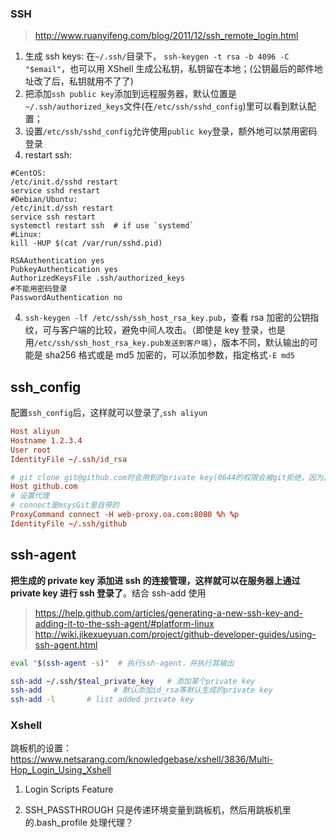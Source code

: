 ### SSH

> http://www.ruanyifeng.com/blog/2011/12/ssh_remote_login.html

1.  生成 ssh keys: 在`~/.ssh/`目录下，
    `ssh-keygen -t rsa -b 4096 -C "$email"`，也可以用 XShell 生成公私钥，私钥留在本地；(公钥最后的邮件地址改了后，私钥就用不了了)
2.  把添加`ssh public key`添加到远程服务器，默认位置是`~/.ssh/authorized_keys`文件(在`/etc/ssh/sshd_config`)里可以看到默认配置；
3.  设置`/etc/ssh/sshd_config`允许使用`public key`登录，额外地可以禁用密码登录
4.  restart ssh:

```
#CentOS:
/etc/init.d/sshd restart
service sshd restart
#Debian/Ubuntu:
/etc/init.d/ssh restart
service ssh restart
systemctl restart ssh  # if use `systemd`
#Linux:
kill -HUP $(cat /var/run/sshd.pid)
```

```
RSAAuthentication yes
PubkeyAuthentication yes
AuthorizedKeysFile .ssh/authorized_keys
#不能用密码登录
PasswordAuthentication no
```

4.  `ssh-keygen -lf /etc/ssh/ssh_host_rsa_key.pub`，查看 rsa 加密的公钥指纹，可与客户端的比较，避免中间人攻击。（即使是 key 登录，也是用`/etc/ssh/ssh_host_rsa_key.pub发送到客户端`），版本不同，默认输出的可能是 sha256 格式或是 md5 加密的，可以添加参数，指定格式`-E md5`

## ssh_config

配置`ssh_config`后，这样就可以登录了,`ssh aliyun`

```conf
Host aliyun
Hostname 1.2.3.4
User root
IdentityFile ~/.ssh/id_rsa

# git clone git@github.com时会用到的private key(0644的权限会被git拒绝，因为其它人有读取权限)
Host github.com
# 设置代理
# connect是msysGit里自带的
ProxyCommand connect -H web-proxy.oa.com:8080 %h %p
IdentityFile ~/.ssh/github
```

## ssh-agent

**把生成的 private key 添加进 ssh 的连接管理，这样就可以在服务器上通过 private key 进行 ssh 登录了**。结合 ssh-add 使用

> https://help.github.com/articles/generating-a-new-ssh-key-and-adding-it-to-the-ssh-agent/#platform-linux
 > http://wiki.jikexueyuan.com/project/github-developer-guides/using-ssh-agent.html

```bash
eval "$(ssh-agent -s)"  # 执行ssh-agent，并执行其输出

ssh-add ~/.ssh/$teal_private_key   # 添加某个private key
ssh-add                # 默认添加id_rsa等默认生成的private key
ssh-add -l       # list added private key
```

### Xshell

跳板机的设置：
https://www.netsarang.com/knowledgebase/xshell/3836/Multi-Hop_Login_Using_Xshell

1.  Login Scripts Feature

2.  SSH_PASSTHROUGH
    只是传递环境变量到跳板机，然后用跳板机里的.bash_profile 处理代理？
